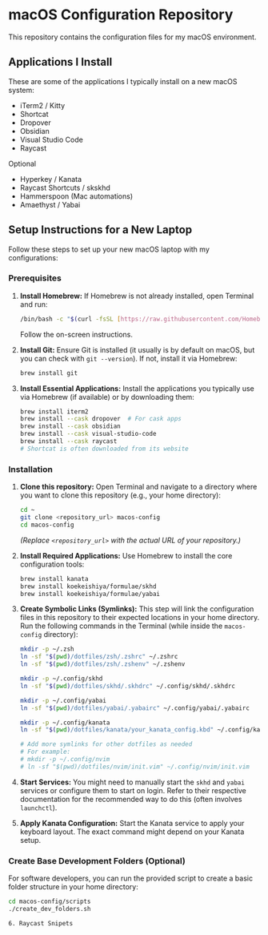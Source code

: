 # macOS Configuration Repository

This repository contains the configuration files for my macOS environment.

## Applications I Install

These are some of the applications I typically install on a new macOS system:

* iTerm2 / Kitty
* Shortcat
* Dropover
* Obsidian
* Visual Studio Code
* Raycast

Optional
* Hyperkey / Kanata 
* Raycast Shortcuts / skskhd
* Hammerspoon (Mac automations)
* Amaethyst / Yabai


## Setup Instructions for a New Laptop

Follow these steps to set up your new macOS laptop with my configurations:

### Prerequisites

1.  **Install Homebrew:** If Homebrew is not already installed, open Terminal and run:
    ```bash
    /bin/bash -c "$(curl -fsSL [https://raw.githubusercontent.com/Homebrew/install/HEAD/install.sh](https://raw.githubusercontent.com/Homebrew/install/HEAD/install.sh))"
    ```
    Follow the on-screen instructions.

2.  **Install Git:** Ensure Git is installed (it usually is by default on macOS, but you can check with `git --version`). If not, install it via Homebrew:
    ```bash
    brew install git
    ```

3.  **Install Essential Applications:** Install the applications you typically use via Homebrew (if available) or by downloading them:
    ```bash
    brew install iterm2
    brew install --cask dropover  # For cask apps
    brew install --cask obsidian
    brew install --cask visual-studio-code
    brew install --cask raycast
    # Shortcat is often downloaded from its website
    ```

### Installation

1.  **Clone this repository:** Open Terminal and navigate to a directory where you want to clone this repository (e.g., your home directory):
    ```bash
    cd ~
    git clone <repository_url> macos-config
    cd macos-config
    ```
    *(Replace `<repository_url>` with the actual URL of your repository.)*

2.  **Install Required Applications:** Use Homebrew to install the core configuration tools:
    ```bash
    brew install kanata
    brew install koekeishiya/formulae/skhd
    brew install koekeishiya/formulae/yabai
    ```

3.  **Create Symbolic Links (Symlinks):** This step will link the configuration files in this repository to their expected locations in your home directory. Run the following commands in the Terminal (while inside the `macos-config` directory):

    ```bash
    mkdir -p ~/.zsh
    ln -sf "$(pwd)/dotfiles/zsh/.zshrc" ~/.zshrc
    ln -sf "$(pwd)/dotfiles/zsh/.zshenv" ~/.zshenv

    mkdir -p ~/.config/skhd
    ln -sf "$(pwd)/dotfiles/skhd/.skhdrc" ~/.config/skhd/.skhdrc

    mkdir -p ~/.config/yabai
    ln -sf "$(pwd)/dotfiles/yabai/.yabairc" ~/.config/yabai/.yabairc

    mkdir -p ~/.config/kanata
    ln -sf "$(pwd)/dotfiles/kanata/your_kanata_config.kbd" ~/.config/kanata/your_kanata_config.kbd

    # Add more symlinks for other dotfiles as needed
    # For example:
    # mkdir -p ~/.config/nvim
    # ln -sf "$(pwd)/dotfiles/nvim/init.vim" ~/.config/nvim/init.vim
    ```

4.  **Start Services:** You might need to manually start the `skhd` and `yabai` services or configure them to start on login. Refer to their respective documentation for the recommended way to do this (often involves `launchctl`).

5.  **Apply Kanata Configuration:** Start the Kanata service to apply your keyboard layout. The exact command might depend on your Kanata setup.

### Create Base Development Folders (Optional)

For software developers, you can run the provided script to create a basic folder structure in your home directory:

```bash
cd macos-config/scripts
./create_dev_folders.sh

6. Raycast Snipets
